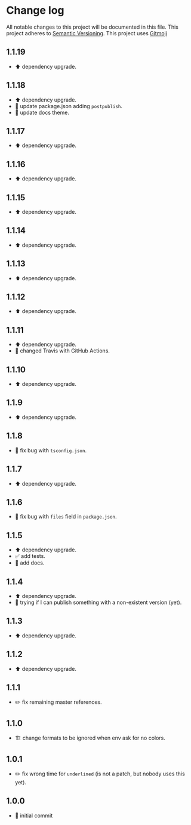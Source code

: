 # Change log
All notable changes to this project will be documented in this file.
This project adheres to [Semantic Versioning](https://semver.org/).
This project uses [Gitmoji](https://gitmoji.carloscuesta.me/)

## 1.1.19

- :arrow_up: dependency upgrade.

## 1.1.18

- :arrow_up: dependency upgrade.
- :wrench: update package.json adding `postpublish`.
- :memo: update docs theme.

## 1.1.17

- :arrow_up: dependency upgrade.

## 1.1.16

- :arrow_up: dependency upgrade.

## 1.1.15

- :arrow_up: dependency upgrade.

## 1.1.14

- :arrow_up: dependency upgrade.

## 1.1.13

- :arrow_up: dependency upgrade.

## 1.1.12

- :arrow_up: dependency upgrade.

## 1.1.11

- :arrow_up: dependency upgrade.
- :construction_worker: changed Travis with GitHub Actions.

## 1.1.10

- :arrow_up: dependency upgrade.

## 1.1.9

- :arrow_up: dependency upgrade.

## 1.1.8

- :bug: fix bug with `tsconfig.json`.

## 1.1.7

- :arrow_up: dependency upgrade.

## 1.1.6

- :bug: fix bug with `files` field in `package.json`.

## 1.1.5

- :arrow_up: dependency upgrade.
- :white_check_mark: add tests.
- :memo: add docs.

## 1.1.4

- :arrow_up: dependency upgrade.
- :poop: trying if I can publish something with a non-existent version (yet).

## 1.1.3

- :arrow_up: dependency upgrade.

## 1.1.2

- :arrow_up: dependency upgrade.

## 1.1.1

- :pencil2: fix remaining master references.

## 1.1.0

- :building_construction: change formats to be ignored when env ask for no colors.

## 1.0.1

- :pencil2: fix wrong time for `underlined` (is not a patch, but nobody uses this yet).

## 1.0.0

- :tada: initial commit
